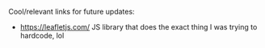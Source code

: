 Cool/relevant links for future updates:

- https://leafletjs.com/ JS library that does the exact thing I was trying to hardcode, lol
